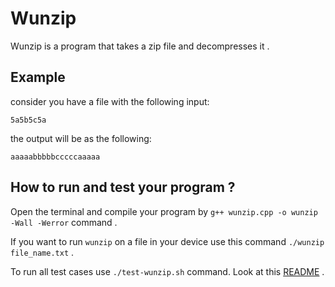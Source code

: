 # Wunzip

Wunzip is a program that takes a zip file and decompresses it .

## Example
 consider you have a file with the following input: 
```
5a5b5c5a
```
the output will be as the following: 
```
aaaaabbbbbcccccaaaaa
```
## How to run and test your program ?

Open the terminal and compile your program by  `g++ wunzip.cpp -o wunzip -Wall -Werror` command  .

If you want to run `wunzip` on a file in your device use this command  `./wunzip file_name.txt` .

To run all test cases use `./test-wunzip.sh` command. Look at this [README](https://github.com/remzi-arpacidusseau/ostep-projects/blob/master/initial-utilities/wunzip/README.md) .
